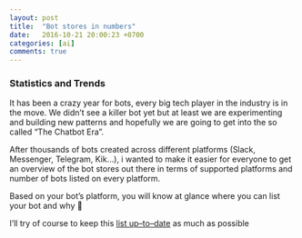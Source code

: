 ```yaml
---
layout: post
title:  "Bot stores in numbers"
date:   2016-10-21 20:00:23 +0700
categories: [ai]
comments: true
---
```



### Statistics and Trends

It has been a crazy year for bots, every big tech player in the industry is in the move. We didn’t see a killer bot yet but at least we are experimenting and building new patterns and hopefully we are going to get into the so called “The Chatbot Era”.

After thousands of bots created across different platforms (Slack, Messenger, Telegram, Kik…), i wanted to make it easier for everyone to get an overview of the bot stores out there in terms of supported platforms and number of bots listed on every platform.

Based on your bot’s platform, you will know at glance where you can list your bot and why 🙂

I’ll try of course to keep this [list up–to–date](https://docs.google.com/spreadsheets/d/1gFLLs6jxJl8YDIvarJzupzpNVSPBHMVqiGNeX6J0aNo/edit#gid=0) as much as possible



